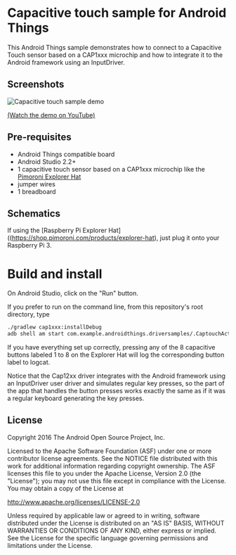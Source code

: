 Capacitive touch sample for Android Things
============================================

This Android Things sample demonstrates how to connect to a Capacitive Touch
sensor based on a CAP1xxx microchip and how to integrate it to the
Android framework using an InputDriver.


Screenshots
-----------

![Capacitive touch sample demo][demo-gif]

[(Watch the demo on YouTube)][demo-yt]

Pre-requisites
--------------

- Android Things compatible board
- Android Studio 2.2+
- 1 capacitive touch sensor based on a CAP1xxx microchip like the
  [Pimoroni Explorer Hat](https://www.adafruit.com/product/2427)
- jumper wires
- 1 breadboard


Schematics
----------

If using the [Raspberry Pi Explorer Hat]((https://shop.pimoroni.com/products/explorer-hat), just plug it onto your Raspberry Pi 3.


Build and install
=================

On Android Studio, click on the "Run" button.

If you prefer to run on the command line, from this repository's root directory, type

```bash
./gradlew cap1xxx:installDebug
adb shell am start com.example.androidthings.driversamples/.CaptouchActivity
```

If you have everything set up correctly, pressing any of the 8 capacitive
buttons labeled 1 to 8 on the Explorer Hat will log the corresponding button
label to logcat.

Notice that the Cap12xx driver integrates with the Android framework using an
InputDriver user driver and simulates regular key presses, so the part of the
app that handles the button presses works exactly the same as if it was a
regular keyboard generating the key presses.


License
-------

Copyright 2016 The Android Open Source Project, Inc.

Licensed to the Apache Software Foundation (ASF) under one or more contributor
license agreements.  See the NOTICE file distributed with this work for
additional information regarding copyright ownership.  The ASF licenses this
file to you under the Apache License, Version 2.0 (the "License"); you may not
use this file except in compliance with the License.  You may obtain a copy of
the License at

  http://www.apache.org/licenses/LICENSE-2.0

Unless required by applicable law or agreed to in writing, software
distributed under the License is distributed on an "AS IS" BASIS, WITHOUT
WARRANTIES OR CONDITIONS OF ANY KIND, either express or implied.  See the
License for the specific language governing permissions and limitations under
the License.

[demo-yt]: https://www.youtube.com/watch?v=4vbNUmD7vM0&index=17&list=PLWz5rJ2EKKc-GjpNkFe9q3DhE2voJscDT
[demo-gif]: https://storage.googleapis.com/android-things/samples-gifs/cap12xx.gif